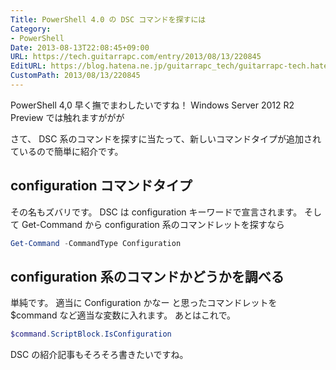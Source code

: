 ```yaml
---
Title: PowerShell 4.0 の DSC コマンドを探すには
Category:
- PowerShell
Date: 2013-08-13T22:08:45+09:00
URL: https://tech.guitarrapc.com/entry/2013/08/13/220845
EditURL: https://blog.hatena.ne.jp/guitarrapc_tech/guitarrapc-tech.hatenablog.com/atom/entry/11696248318757675909
CustomPath: 2013/08/13/220845
---
```


PowerShell 4,0 早く撫でまわしたいですね！
Windows Server 2012 R2 Preview では触れますががが

さて、 DSC 系のコマンドを探すに当たって、新しいコマンドタイプが追加されているので簡単に紹介です。




## configuration コマンドタイプ

その名もズバリです。
DSC は configuration キーワードで宣言されます。
そして Get-Command から configuration 系のコマンドレットを探すなら

```ps1
Get-Command -CommandType Configuration
```


## configuration 系のコマンドかどうかを調べる
単純です。
適当に Configuration かなー と思ったコマンドレットを $command など適当な変数に入れます。
あとはこれで。

```ps1
$command.ScriptBlock.IsConfiguration
```


DSC の紹介記事もそろそろ書きたいですね。
